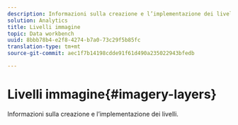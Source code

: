```yaml
---
description: Informazioni sulla creazione e l’implementazione dei livelli.
solution: Analytics
title: Livelli immagine
topic: Data workbench
uuid: 8bbb78b4-e2f8-4274-b7a0-73c29f5b85fc
translation-type: tm+mt
source-git-commit: aec1f7b14198cdde91f61d490a235022943bfedb

---
```



# Livelli immagine{#imagery-layers}

Informazioni sulla creazione e l’implementazione dei livelli.

